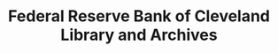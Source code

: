 ---
layout: repo
title: "Federal Reserve Bank of Cleveland Library and Archives"
id: 410
permalink: repos/410/
---